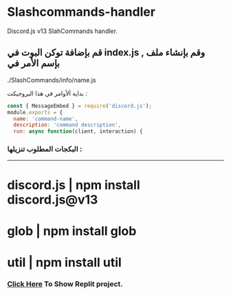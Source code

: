 # Slashcommands-handler
Discord.js v13 SlahCommands handler.

## قم بإضافة توكن البوت في index.js , وقم بإنشاء ملف بإسم الأمر في 
 ./SlashCommands/info/name.js
 
بداية ألأوامر في هذا البروجيكت :
```js
const { MessageEmbed } = require('discord.js');
module.exports = {
  name: 'command-name',
  description: 'command description',
  run: async function(client, interaction) {
  ```
  
  ### البكجات المطلوب تنزيلها :
  
 ---
 # discord.js | npm install discord.js@v13
 # glob | npm install glob
 # util | npm install util
  ### [Click Here](https://replit.com/@Moriano/Command-Handler#about.md) To Show Replit project.
